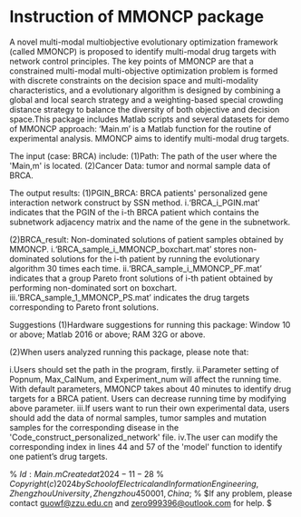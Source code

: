 # Instruction of MMONCP package
A novel multi-modal multiobjective evolutionary optimization framework (called MMONCP) is proposed to identify multi-modal drug targets with network control principles. The key points of MMONCP are that a constrained multi-modal multi-objective optimization problem is formed with discrete constraints on the decision space and multi-modality characteristics, and a evolutionary algorithm is designed by combining a global and local search strategy and a weighting-based special crowding distance strategy to balance the diversity of both objective and decision space.This package includes Matlab scripts and several datasets for demo of MMONCP approach: ‘Main.m’ is a Matlab function for the routine of experimental analysis. MMONCP aims to identify multi-modal drug targets. 

The input (case: BRCA) include:
(1)Path: The path of the user where the 'Main,m' is located.
(2)Cancer Data: tumor and normal sample data of BRCA.

The output results:
(1)PGIN_BRCA: BRCA patients' personalized gene interaction network construct by SSN method.
i.‘BRCA_i_PGIN.mat’ indicates that the PGIN of the i-th BRCA patient which contains the subnetwork adjacency matrix and the name of the gene in the subnetwork.

(2)BRCA_result: Non-dominated solutions of patient samples obtained by MMONCP.
i.‘BRCA_sample_i_MMONCP_boxchart.mat’ stores non-dominated solutions for the i-th patient by running the evolutionary algorithm 30 times each time.
ii.‘BRCA_sample_i_MMONCP_PF.mat’ indicates that a group Pareto front solutions of i-th patient obtained by performing non-dominated sort on boxchart.
iii.‘BRCA_sample_1_MMONCP_PS.mat’ indicates the drug targets corresponding to Pareto front solutions.

Suggestions
(1)Hardware suggestions for running this package: Window 10 or above; Matlab 2016 or above; RAM 32G or above.

(2)When users analyzed running this package, please note that:

i.Users should set the path in the program, firstly.
ii.Parameter setting of Popnum, Max_CalNum, and Experiment_num will affect the running time. With default parameters, MMONCP takes about 40 minutes to identify drug targets for a BRCA patient. Users can decrease running time by modifying above parameter.
iii.If users want to run their own experimental data, users should add the data of normal samples, tumor samples and mutation samples for the corresponding disease in the 'Code_construct_personalized_network' file.
iv.The user can modify the corresponding index in lines 44 and 57 of the 'model' function to identify one patient’s drug targets.

%    $Id: Main.m Created at 2024-11-28$ 
%   $Copyright (c) 2024 by School of Electrical and Information Engineering, Zhengzhou University, Zhengzhou 450001, China$; 
%    $If any problem, please contact guowf@zzu.edu.cn and zero999396@outlook.com for help. $
